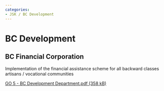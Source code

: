 ```yaml
---
categories:
- JSK / BC Development
---
```

# BC Development

## BC Financial Corporation

Implementation of the financial assistance scheme for all backward classes artisans / vocational communities

[GO 5 - BC Development Department.pdf (358 kB)](../files/8d58d21c-8816-4c53-b1e3-635420628928.pdf)